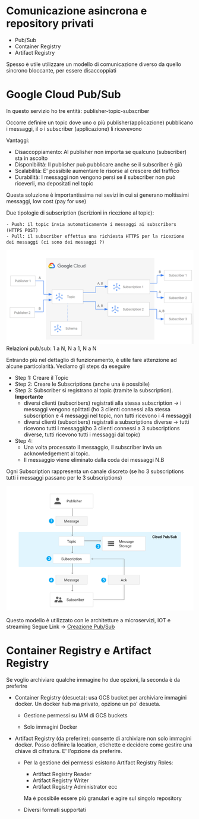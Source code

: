 # Comunicazione asincrona e repository privati
- Pub/Sub
- Container Registry
- Artifact Registry

Spesso è utile utilizzare un modello di comunicazione diverso da quello sincrono bloccante, per essere disaccoppiati

# Google Cloud Pub/Sub
In questo servizio ho tre entità: publisher-topic-subscriber 

Occorre definire un topic dove uno o più publisher(applicazione) pubblicano i messaggi, il o i subscriber (applicazione) li ricevevono



Vantaggi:
- Disaccoppiamento: Al publisher non importa se qualcuno (subscriber) sta in ascolto
- Disponibilità: Il publisher può pubblicare anche se il subscriber è giù
- Scalabilità: E' possibile aumentare le risorse al crescere del traffico
- Durabilità: I messaggi non vengono persi se il subscriber non può riceverli, ma depositati nel topic

Questa soluzione è importantissima nei sevizi in cui si generano moltissimi messaggi, low cost (pay for use)


Due tipologie di subscription (iscrizioni in ricezione al topic):

    - Push: il topic invia automaticamente i messaggi ai subscribers (HTTPS POST)
    - Pull: il subscriber effettua una richiesta HTTPS per la ricezione dei messaggi (ci sono dei messaggi ?)

![Alt text](Images/pub-sub-model.png)
Relazioni pub/sub: 1 a N, N a 1, N a N

Entrando più nel dettaglio di funzionamento, è utile fare attenzione ad alcune particolarità. Vediamo gli steps da eseguire
- Step 1: Creare il Topic
- Step 2: Creare le Subscriptions (anche una è possibile)
- Step 3: Subscriber si registrano al topic (tramite la subscription). 
**Importante**
    - diversi clienti (subscribers) registrati alla stessa subscription -> i messaggi vengono splittati (ho 3 clienti connessi alla stessa subscription e  4 messaggi nel topic, non tutti ricevono i 4 messaggi)
    - diversi clienti (subscribers) registrati a subscriptions diverse -> tutti ricevono tutti i messaggi(ho 3 clienti connessi a 3 subscriptions diverse, tutti ricevono tutti i messaggi dal topic) 
- Step 4:
    - Una volta processato il messaggio, il subscriber invia un acknowledgement al topic.
    - Il messaggio viene eliminato dalla coda dei messaggi
N.B 

Ogni Subscription rappresenta un canale discreto (se ho 3 subscriptions tutti i messaggi passano per le 3 subscriptions)

![Alt text](Images/pub-sub.png)

Questo modello è utilizzato con le architetture a microservizi, IOT e streaming
Segue Link ->   [Creazione Pub/Sub](Demo/Demo_Pub_Sub.md)


# Container Registry e Artifact Registry

Se voglio archiviare qualche immagine ho due opzioni, la seconda è da preferire 

- Container Registry (desueta): usa GCS bucket per archiviare immagini docker. Un docker hub ma privato, opzione un po' desueta. 
    
    - Gestione permessi su IAM di GCS buckets
       
    - Solo immagini Docker


- Artifact Registry (da preferire): consente di archiviare non solo immagini docker. Posso definire la location, etichette e decidere come gestire una chiave di cifratura. E' l'opzione da preferire. 
    - Per la gestione dei permessi esistono Artifact Registry Roles:
        - Artifact Registry Reader
        - Artifact Registry Writer
        - Artifact Registry Administrator ecc
        
         Ma è possibile essere più granulari e agire sul singolo repository
       
     - Diversi formati supportati